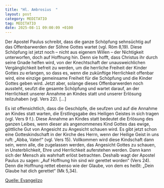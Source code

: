 ```yaml
---
title: "Hl. Ambrosius  "
layout: post
category: MEDITATIO
tag: MEDITATIO
date: 2025-08-11 09:00:09 +0100
---
```


Der Apostel Paulus schreibt, dass die ganze Schöpfung sehnsüchtig auf das Offenbarwerden der Söhne Gottes wartet (vgl. Röm 8,19). Diese Schöpfung ist jetzt noch – nicht aus eigenem Willen – der Nichtigkeit unterworfen, doch auf Hoffnung hin. Denn sie hofft, dass Christus ihr durch seine Gnade helfen wird, von der Knechtschaft der unausweichlichen Vergänglichkeit befreit zu werden, um die herrliche Freiheit der Kinder Gottes zu erlangen, so dass es, wenn die zukünftige Herrlichkeit offenbar wird, eine einzige gemeinsame Freiheit für die Schöpfung und die Kinder Gottes geben wird.<!--more--> Jetzt aber, solange dieses Offenbarwerden noch aussteht, seufzt die gesamte Schöpfung und wartet darauf, an der Herrlichkeit unserer Annahme an Kindes statt und unserer Erlösung teilzuhaben (vgl. Vers 22). […]
 
Es ist offensichtlich, dass die Geschöpfe, die seufzen und auf die Annahme an Kindes statt warten, die Erstlingsgabe des Heiligen Geistes in sich tragen (vgl. Vers 9 f.). Diese Annahme an Kindes statt bedeutet die Erlösung des ganzen Leibes, wenn dieser als angenommenes Kind Gottes das ewige, göttliche Gut von Angesicht zu Angesicht schauen wird. Es gibt jetzt schon eine Gotteskindschaft in der Kirche des Herrn, wenn der Heilige Geist in uns ruft: „Abba, Vater!“ (vgl. Vers 15). Vollkommen wird diese Kindschaft dann sein, wenn alle, die zugelassen werden, das Angesicht Gottes zu schauen, in Unsterblichkeit, Ehre und Herrlichkeit auferstehen werden. Dann kann sich der Mensch als wahrhaft erlöst betrachten. Deshalb wagt der Apostel Paulus zu sagen: „Auf Hoffnung hin sind wir gerettet worden“ (Vers 24). Denn die Hoffnung rettet ebenso wie der Glaube, von dem es heißt: „Dein Glaube hat dich gerettet“ (Mk 5,34).

[Quelle: Evangelizo](https://evangeliumtagfuertag.org/DE/gospel)